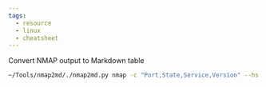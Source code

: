 ```yaml
---
tags:
  - resource
  - linux
  - cheatsheet
---
```

Convert NMAP output to Markdown table
```bash
~/Tools/nmap2md/./nmap2md.py nmap -c "Port,State,Service,Version" --hs 4 --rc "[port.number]/[port.protocol],[state],*[service.name]*,[service.product] [service.version]"
```